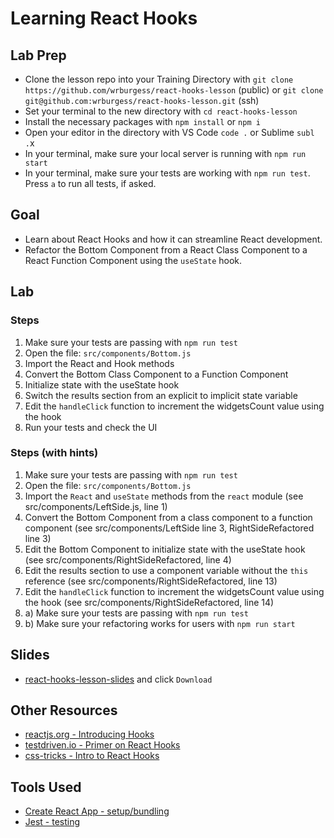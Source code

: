 # Learning React Hooks

## Lab Prep

- Clone the lesson repo into your Training Directory with `git clone https://github.com/wrburgess/react-hooks-lesson` (public) or `git clone git@github.com:wrburgess/react-hooks-lesson.git` (ssh)
- Set your terminal to the new directory with `cd react-hooks-lesson`
- Install the necessary packages with `npm install` or `npm i`
- Open your editor in the directory with VS Code `code .` or Sublime `subl .`x
- In your terminal, make sure your local server is running with `npm run start`
- In your terminal, make sure your tests are working with `npm run test`. Press `a` to run all tests, if asked.

## Goal

- Learn about React Hooks and how it can streamline React development.
- Refactor the Bottom Component from a React Class Component to a React Function Component using the `useState` hook.

## Lab

### Steps

1. Make sure your tests are passing with `npm run test`
2. Open the file: `src/components/Bottom.js`
3. Import the React and Hook methods
4. Convert the Bottom Class Component to a Function Component
5. Initialize state with the useState hook
6. Switch the results section from an explicit to implicit state variable
7. Edit the `handleClick` function to increment the widgetsCount value using the hook
8. Run your tests and check the UI

### Steps (with hints)

1. Make sure your tests are passing with `npm run test`
2. Open the file: `src/components/Bottom.js`
3. Import the `React` and `useState` methods from the `react` module (see src/components/LeftSide.js, line 1)
4. Convert the Bottom Component from a class component to a function component (see src/components/LeftSide line 3, RightSideRefactored line 3)
5. Edit the Bottom Component to initialize state with the useState hook (see src/components/RightSideRefactored, line 4)
6. Edit the results section to use a component variable without the `this` reference (see src/components/RightSideRefactored, line 13)
7. Edit the `handleClick` function to increment the widgetsCount value using the hook (see src/components/RightSideRefactored, line 14)
8. a) Make sure your tests are passing with `npm run test`
9. b) Make sure your refactoring works for users with `npm run start`

## Slides

- [react-hooks-lesson-slides](https://github.com/wrburgess/react-hooks-lesson/blob/master/react-hooks-lesson-slides.key) and click `Download`

## Other Resources

- [reactjs.org - Introducing Hooks](https://reactjs.org/docs/hooks-intro.html)
- [testdriven.io - Primer on React Hooks](https://testdriven.io/blog/react-hooks-primer/)
- [css-tricks - Intro to React Hooks](https://css-tricks.com/intro-to-react-hooks/)

## Tools Used

- [Create React App - setup/bundling](https://github.com/facebook/create-react-app)
- [Jest - testing](https://jestjs.io/)
